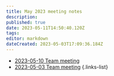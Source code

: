 ```yaml
---
title: May 2023 meeting notes
description: 
published: true
date: 2023-05-11T14:50:40.120Z
tags: 
editor: markdown
dateCreated: 2023-05-03T17:09:36.184Z
---
```


- [2023-05-10 Team meeting](./2023-05/2023-05-10-team-meeting.md)
- [2023-05-03 Team meeting](./2023-05/2023-05-03-team-meeting.md)
{.links-list}